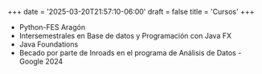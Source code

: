 +++
date = '2025-03-20T21:57:10-06:00'
draft = false
title = 'Cursos'
+++

+ Python-FES Aragón
+ Intersemestrales en Base de datos y Programación con Java FX
+ Java Foundations
+ Becado por parte de Inroads en el programa de Análisis de Datos - Google 2024
